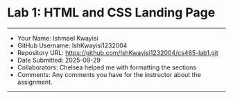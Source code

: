 # Lab 1: HTML and CSS Landing Page

---

- Your Name: Ishmael Kwayisi
- GitHub Username: IshKwayisi1232004
- Repository URL: https://github.com/IshKwayisi1232004/cs465-lab1.git
- Date Submitted: 2025-09-29
- Collaborators: Chelsea helped me with formatting the sections 
- Comments: Any comments you have for the instructor about the assignment.

---
